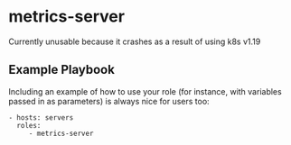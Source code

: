 metrics-server 
=========

Currently unusable because it crashes as a result of using k8s v1.19


Example Playbook
----------------

Including an example of how to use your role (for instance, with variables passed in as parameters) is always nice for users too:

    - hosts: servers
      roles:
         - metrics-server
